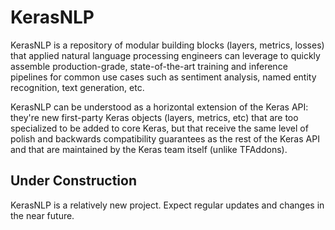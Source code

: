 # KerasNLP

KerasNLP is a repository of modular building blocks (layers, metrics, losses) that applied natural language processing engineers can leverage to quickly assemble production-grade, state-of-the-art training and inference pipelines for common use cases such as sentiment analysis, named entity recognition, text generation, etc.

KerasNLP can be understood as a horizontal extension of the Keras API: they're new first-party Keras objects (layers, metrics, etc) that are too specialized to be added to core Keras, but that receive the same level of polish and backwards compatibility guarantees as the rest of the Keras API and that are maintained by the Keras team itself (unlike TFAddons).

## Under Construction

KerasNLP is a relatively new project. Expect regular updates and changes in the near future.
